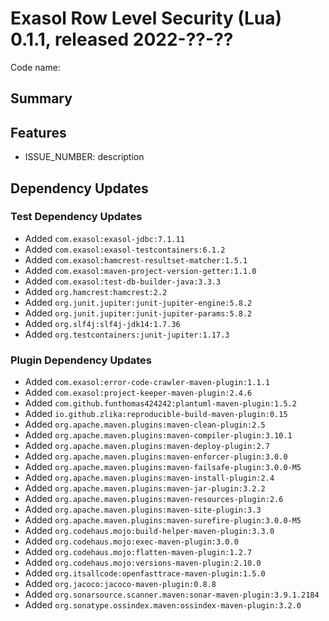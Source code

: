 # Exasol Row Level Security (Lua) 0.1.1, released 2022-??-??

Code name:

## Summary

## Features

* ISSUE_NUMBER: description

## Dependency Updates

### Test Dependency Updates

* Added `com.exasol:exasol-jdbc:7.1.11`
* Added `com.exasol:exasol-testcontainers:6.1.2`
* Added `com.exasol:hamcrest-resultset-matcher:1.5.1`
* Added `com.exasol:maven-project-version-getter:1.1.0`
* Added `com.exasol:test-db-builder-java:3.3.3`
* Added `org.hamcrest:hamcrest:2.2`
* Added `org.junit.jupiter:junit-jupiter-engine:5.8.2`
* Added `org.junit.jupiter:junit-jupiter-params:5.8.2`
* Added `org.slf4j:slf4j-jdk14:1.7.36`
* Added `org.testcontainers:junit-jupiter:1.17.3`

### Plugin Dependency Updates

* Added `com.exasol:error-code-crawler-maven-plugin:1.1.1`
* Added `com.exasol:project-keeper-maven-plugin:2.4.6`
* Added `com.github.funthomas424242:plantuml-maven-plugin:1.5.2`
* Added `io.github.zlika:reproducible-build-maven-plugin:0.15`
* Added `org.apache.maven.plugins:maven-clean-plugin:2.5`
* Added `org.apache.maven.plugins:maven-compiler-plugin:3.10.1`
* Added `org.apache.maven.plugins:maven-deploy-plugin:2.7`
* Added `org.apache.maven.plugins:maven-enforcer-plugin:3.0.0`
* Added `org.apache.maven.plugins:maven-failsafe-plugin:3.0.0-M5`
* Added `org.apache.maven.plugins:maven-install-plugin:2.4`
* Added `org.apache.maven.plugins:maven-jar-plugin:3.2.2`
* Added `org.apache.maven.plugins:maven-resources-plugin:2.6`
* Added `org.apache.maven.plugins:maven-site-plugin:3.3`
* Added `org.apache.maven.plugins:maven-surefire-plugin:3.0.0-M5`
* Added `org.codehaus.mojo:build-helper-maven-plugin:3.3.0`
* Added `org.codehaus.mojo:exec-maven-plugin:3.0.0`
* Added `org.codehaus.mojo:flatten-maven-plugin:1.2.7`
* Added `org.codehaus.mojo:versions-maven-plugin:2.10.0`
* Added `org.itsallcode:openfasttrace-maven-plugin:1.5.0`
* Added `org.jacoco:jacoco-maven-plugin:0.8.8`
* Added `org.sonarsource.scanner.maven:sonar-maven-plugin:3.9.1.2184`
* Added `org.sonatype.ossindex.maven:ossindex-maven-plugin:3.2.0`
